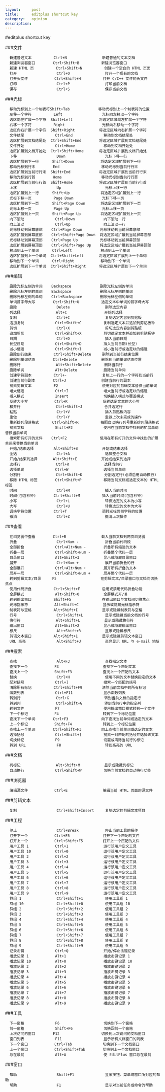 ```yaml
---
layout:     post
title:      editplus shortcut key
category:   opinion
description: 
---
```

#editplus shortcut key

###文件 

      新建普通文本          Ctrl+N                新建普通的文本文档 
      新建浏览器窗口        Ctrl+Shift+B          新建浏览器窗口 
      新建 HTML 页          Ctrl+Shift+N          创建一个空白的 HTML 页面 
      打开                  Ctrl+O                打开一个现有的文档 
      打开头文件            Ctrl+Shift+H          打开 C/C++ 文件的头文件 
      打印                  Ctrl+P                打印当前文档 
      保存                  Ctrl+S                保存当前文档 
    
###光标 
    
      移动光标到上一个制表符Shift+Tab             移动光标到上一个制表符的位置 
      左移一个字符          Left                  光标向左移动一个字符 
      选区向左扩展一个字符  Shift+Left            将选定区域向左扩展一个字符 
      右移一个字符          Right                 光标向右移动一个字符 
      选区向右扩展一个字符  Shift+Right           将选定区域向右扩展一个字符 
      文件结尾              Ctrl+End              移动到文档结尾处 
      选区扩展到文档结尾处  Ctrl+Shift+End        将选定区域扩展到文档结尾处 
      文件开始              Ctrl+Home             移动到文档开始处 
      选区扩展到文档开始处  Ctrl+Shift+Home       将选定区域扩展到文档开始处 
      下移                  Down                  光标下移一行 
      选区扩展到下一行      Shift+Down            将选定区域扩展到下一行 
      移动光标到行末        End                   移动光标到当前行行末 
      选区扩展到当前行行末  Shift+End             将选定区域扩展到当前行行末 
      移动光标到行首        Home                  移动光标到当前行行首 
      选区扩展到当前行行首  Shift+Home            将选定区域扩展到当前行行首 
      上移                  Up                    光标上移一行 
      选区扩展到上一行      Shift+Up              将选定区域扩展到上一行 
      光标下移一页          Page Down             光标下移一页 
      选区扩展到下一页      Shift+Page Down       将选定区域扩展到下一页 
      光标上移一页          Page Up               光标上移一页 
      选区扩展到上一页      Shift+Page Up         将选定区域扩展到上一页 
      向下滚动              Ctrl+Down             向下滚动一行 
      向上滚动              Ctrl+Up               向上滚动一行 
      光标移动到屏幕底部    Ctrl+Page Down        光标移动到当前屏幕底部 
      选区扩展到屏幕底部    Ctrl+Shift+Page Down  将选定区域扩展到当前屏幕底部 
      光标移动到屏幕顶部    Ctrl+Page Up          光标移动到当前屏幕顶部 
      选区扩展到屏幕顶部    Ctrl+Shift+Page Up    将选定区域扩展到当前屏幕顶部 
      移动到上一个单词      Ctrl+Left             移动到上一个单词 
      选区扩展到上一个单词  Ctrl+Shift+Left       将选定区域扩展到上一个单词 
      移动到下一个单词      Ctrl+Right            移动到下一个单词 
      选区扩展到下一个单词  Ctrl+Shift+Right      将选定区域扩展到下一个单词 
    
###编辑 
    
      删除光标左侧的单词    Backspace             删除光标左侧的单词 
      删除光标左侧的单词    Backspace             删除光标左侧的单词 
      删除光标左侧的单词    Ctrl+Backspace        删除光标左侧的单词 
      单词首字母大写        Ctrl+Shift+U          选定文本中单词的首字母大写 
      删除                  Delete                删除选定内容 
      列选择                Alt+C                 开始列选择 
      复制                  Ctrl+C                复制选定内容到剪贴板 
      追加复制              Ctrl+Shift+C          复制选定文本并追加到剪贴板钟 
      剪切                  Ctrl+X                剪切选定内容到剪贴板 
      追加剪切              Ctrl+Shift+X          剪切选定文本并追加到剪贴板钟 
      日期                  Ctrl+D                插入当前日期 
      长型日期              Ctrl+Shift+D          插入当前日期(长型) 
      减小缩进              Ctrl+Shift+I          减小当前行或选定块的缩进 
      删除到行结束          Ctrl+Shift+Delete     删除到当前行结束位置 
      删除到单词结束        Ctrl+Delete           删除到当前单词结束位置 
      删除行                Alt+Shift+Delete      删除当前行 
      删除单词              Alt+Delete            删除当前单词 
      创建字符副本          Ctrl+-                复制上一行的一个字符到当前行 
      创建当前行副本        Ctrl+J                创建当前行的副本 
      搜索剪辑文本          F2                    使用对应的剪辑文本替换当前单词 
      增大缩进              Ctrl+I                增大当前行或选定块的缩进 
      插入模式              Insert                切换插入模式与覆盖模式 
      反转大小写            Ctrl+K                反转选定文本的大小写 
      和并行                Ctrl+Shift+J          合并选定行 
      粘贴                  Ctrl+V                插入剪贴板内容 
      重做                  Ctrl+Y                重做上次未完成的操作 
      重新排列段落格式      Ctrl+Shift+R          按照自动换行列号重新排列段落格式 
      搜索文档              Shift+F2              使用在当前文档中找到的扩展单词替换当前单词 
      搜索所有打开的文件    Ctrl+F2               使用在所有打开的文件中找到的扩展单词来替换当前单词 
      开始/结束选择         Alt+Shift+B           开始或结束选择 
      全选                  Ctrl+A                选择整合文档 
      开始/结束列选择       Alt+Shift+E           开始或结束列选择 
      选择行                Ctrl+R                选择当前行 
      选择单词              Ctrl+W                选择当前单词 
      分割行                Ctrl+Shift+K          分割选定行(必须启用自动换行) 
      移除 HTML 标签        Ctrl+Shift+P          移除当前文档或选定文本的 HTML 标签 
      时间                  Ctrl+M                插入当前时间 
      时间(包含秒钟)        Ctrl+Shift+M          插入当前时间(包含秒钟) 
      小写                  Ctrl+L                转换选定的文本为小写 
      大写                  Ctrl+U                转换选定的文本为大写 
      调换字符位置          Ctrl+T                调转光标两侧字符的位置 
      撤消                  Ctrl+Z                撤消上次操作 
    
###查看 
    
      在浏览器中查看        Ctrl+B                载入当前文档到网页浏览器 
      折叠                  Ctrl+Num -            折叠当前代码段 
      全部折叠              Ctrl+Alt+Num -        折叠所有缩进的文本 
      折叠一层              Ctrl+Shift+Num -      折叠整个代码一层 
      目录窗口              Alt+Shift+3           显示或隐藏目录窗口 
      展开                  Ctrl+Num +            展开当前折叠的行 
      全部展开              Ctrl+Alt+Num +        展开所有折叠的文本 
      展开一层              Ctrl+Shift+Num +      展开整个代码一层 
      转到剪辑文本/目录     F5                    在剪辑文本/目录窗口与文档间切换焦点 
      使用代码折叠          Ctrl+Shift+F          启用或禁用代码折叠功能 
      全屏模式              Alt+Shift+0           全屏模式开/关 
      转到输出窗口          Shift+F5              在输出窗口与文档间切换焦点 
      光标指示符            Alt+Shift+C           显示或隐藏光标指示符 
      制表符与空格          Alt+Shift+I           显示或隐藏制表符与空格 
      行号                  Ctrl+Shift+L          显示或隐藏当前文档的行号 
      换行符                Alt+Shift+L           显示或隐藏换行符 
      输出窗口              Alt+Shift+2           显示或隐藏输出窗口 
      标尺                  Alt+Shift+R           显示或隐藏标尺 
      剪辑文本窗口          Alt+Shift+1           显示或隐藏剪辑文本窗口 
      URL 高亮              Alt+Shift+U           高亮显示 URL 与 e-mail 地址 
    
###搜索 
    
      查找                  Alt+F3                查找指定文本 
      查找下一个            F3                    查找下一个匹配文本 
      查找上一个            Shift+F3              查找上一个匹配的文本 
      替换                  Ctrl+H                使用不同的文本替换指定的文本 
      配对括号              Ctrl+]                搜索一个匹配的括号 
      清除所有标记          Ctrl+Shift+F9         清除当前文档中的所有标记 
      函数列表              Ctrl+F11              显示函数列表 
      转到行                Ctrl+G                转到当前文档的指定行 
      转到列                Ctrl+Shift+G          转到当前行中的指定列 
      转到文件              F7                    使用输出窗口模式转到一个文件 
      下一个标记            F4                    转到下一个标记位置 
      查找下一个单词        Ctrl+F3               向下查找当前单词或选定的文本 
      上一个标记            Shift+F4              转到上一个标记位置 
      查找上一个单词        Ctrl+Shift+F3         向上查找当前单词或选定的文本 
      选择括号              Ctrl+Shift+]          搜索一对匹配的括号并选择该文本 
      切换标记              F9                    设置或清除当前行的标记 
      转到 URL              F8                    转到高亮的 URL 
    
###文档 
    
      列标记                Alt+Shift+M           显示或隐藏列标记 
      自动换行              Ctrl+Shift+W          切换当前文档的自动换行功能 
    
    
###浏览器 
    
      编辑源文件            Ctrl+E                编辑当前 HTML 页面的源文件 
    
###剪辑文本 
    
      复制                  Ctrl+Shift+Insert     复制选定的剪辑文本项目 
    
###工程 
    
      停止                  Ctrl+Break            停止当前工具的操作 
      打开下一个            Ctrl+F5               打开下一个匹配的文件 
      打开上一个            Ctrl+Shift+F5         打开上一个匹配的文件 
      用户工具 1            Ctrl+1                运行该用户定义工具 
      用户工具 10           Ctrl+0                运行该用户定义工具 
      用户工具 2            Ctrl+2                运行该用户定义工具 
      用户工具 3            Ctrl+3                运行该用户定义工具 
      用户工具 4            Ctrl+4                运行该用户定义工具 
      用户工具 5            Ctrl+5                运行该用户定义工具 
      用户工具 6            Ctrl+6                运行该用户定义工具 
      用户工具 7            Ctrl+7                运行该用户定义工具 
      用户工具 8            Ctrl+8                运行该用户定义工具 
      用户工具 9            Ctrl+9                运行该用户定义工具 
      群组 1                Ctrl+Shift+1          使用工具组 1 
      群组 10               Ctrl+Shift+0          使用工具组 10 
      群组 2                Ctrl+Shift+2          使用工具组 2 
      群组 3                Ctrl+Shift+3          使用工具组 3 
      群组 4                Ctrl+Shift+4          使用工具组 4 
      群组 5                Ctrl+Shift+5          使用工具组 5 
      群组 6                Ctrl+Shift+6          使用工具组 6 
      群组 7                Ctrl+Shift+7          使用工具组 7 
      群组 8                Ctrl+Shift+8          使用工具组 8 
      群组 9                Ctrl+Shift+9          使用工具组 9 
      记录击键              Ctrl+Q                开始/停止击键记录 
      播放记录 1            Alt+1                 播放击键记录 1 
      播放记录 10           Alt+0                 播放击键记录 10 
      播放记录 2            Alt+2                 播放击键记录 2 
      播放记录 3            Alt+3                 播放击键记录 3 
      播放记录 4            Alt+4                 播放击键记录 4 
      播放记录 5            Alt+5                 播放击键记录 5 
      播放记录 6            Alt+6                 播放击键记录 6 
      播放记录 7            Alt+7                 播放击键记录 7 
      播放记录 8            Alt+8                 播放击键记录 8 
      播放记录 9            Alt+9                 播放击键记录 9 
    
###工具 
    
      下一窗格              F6                    切换到下一个窗格 
      前一窗格              Shift+F6              切换回前一个窗格 
      上次访问的窗口        F12                   切换到上次访问的文档窗口 
      窗口列表              F11                   显示所有文档窗口的列表 
      下一个窗口            Ctrl+Tab              切换到下一个文档窗口 
      上一个窗口            Ctrl+Shift+Tab        切换到上一个文档窗口 
      总在最前              Alt+A                 使 EditPlus 窗口总在最前 
    
###窗口 
    
      帮助                  Shift+F1              显示按钮、菜单或窗口所对应的帮助 
      帮助                  F1                    显示对当前任务或命令的帮助 
